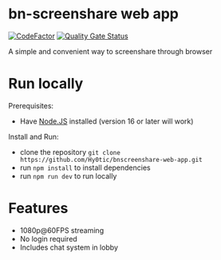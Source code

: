 # bn-screenshare web app
[![CodeFactor](https://www.codefactor.io/repository/github/hy0tic/bnscreenshare-web-app/badge)](https://www.codefactor.io/repository/github/hy0tic/bnscreenshare-web-app)
[![Quality Gate Status](https://sonarcloud.io/api/project_badges/measure?project=Hy0tic_bnscreenshare-web-app&metric=alert_status)](https://sonarcloud.io/summary/new_code?id=Hy0tic_bnscreenshare-web-app)

A simple and convenient way to screenshare through browser

# Run locally
Prerequisites:
* Have [Node.JS](https://nodejs.org/en) installed (version 16 or later will work)

Install and Run:
* clone the repository `git clone https://github.com/Hy0tic/bnscreenshare-web-app.git`
* run `npm install` to install dependencies
* run `npm run dev` to run locally

# Features
* 1080p@60FPS streaming
* No login required
* Includes chat system in lobby
